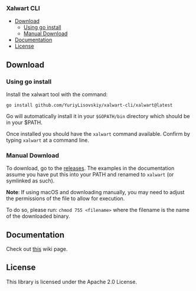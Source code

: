 ### Xalwart CLI

- [Download](#download)
  - [Using go install](#using-go-install)
  - [Manual Download](#manual-download)
- [Documentation](#documentation)
- [License](#license)

## Download

### Using go install
Install the xalwart tool with the command:
```
go install github.com/YuriyLisovskiy/xalwart-cli/xalwart@latest
```
Go will automatically install it in your `$GOPATH/bin` directory which should be in your $PATH.

Once installed you should have the `xalwart` command available. Confirm by typing `xalwart` at a
command line.

### Manual Download
To download, go to the [releases](https://github.com/YuriyLisovskiy/xalwart-cli/releases).
The examples in the documentation assume you have put this into your PATH and
renamed to `xalwart` (or symlinked as such).

**Note**: If using macOS and downloading manually, you may need to adjust the permissions
of the file to allow for execution.

To do so, please run: `chmod 755 <filename>` where the filename is the name of the downloaded binary.

## Documentation
Check out [this](https://github.com/YuriyLisovskiy/xalwart-cli/wiki) wiki page.

## License
This library is licensed under the Apache 2.0 License.
